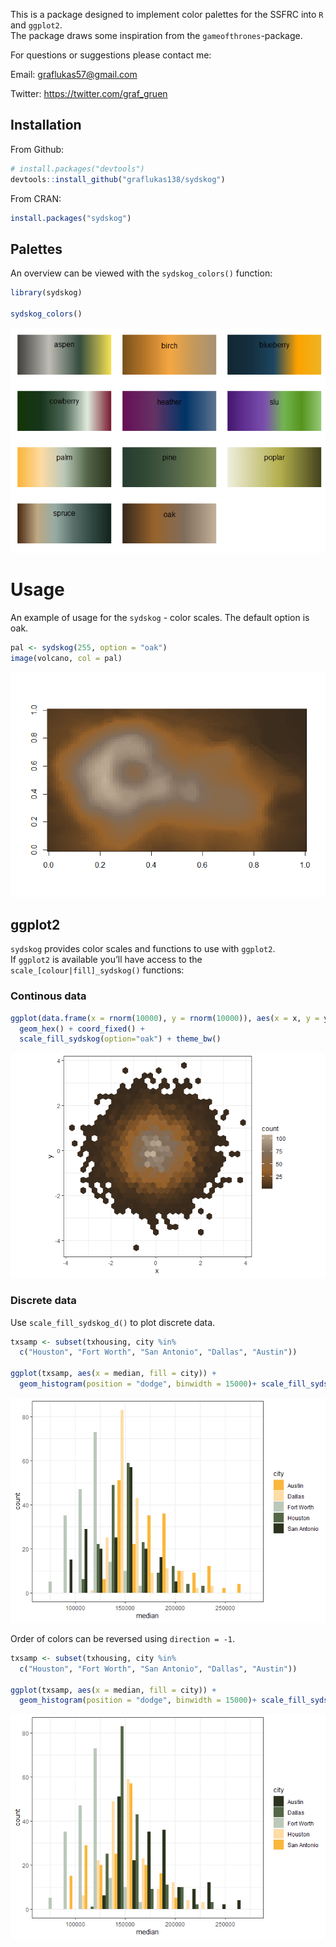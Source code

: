 
<!-- README.md is generated from README.Rmd. Please edit that file -->
<!-- badges: start -->
<!-- badges: end -->

This is a package designed to implement color palettes for the SSFRC
into `R` and `ggplot2`.  
The package draws some inspiration from the `gameofthrones`-package.

For questions or suggestions please contact me:

Email: <graflukas57@gmail.com>

Twitter: <https://twitter.com/graf_gruen>

## Installation

From Github:

``` r
# install.packages("devtools")
devtools::install_github("graflukas138/sydskog")
```

From CRAN:

``` r
install.packages("sydskog")
```

## Palettes

An overview can be viewed with the `sydskog_colors()` function:

``` r
library(sydskog)

sydskog_colors()
```

![](man/figures/README-unnamed-chunk-4-1.png)<!-- -->

# Usage

An example of usage for the `sydskog` - color scales. The default option
is oak.

``` r
pal <- sydskog(255, option = "oak")
image(volcano, col = pal)
```

![](man/figures/README-unnamed-chunk-5-1.png)<!-- -->

## ggplot2

`sydskog` provides color scales and functions to use with `ggplot2`.  
If `ggplot2` is available you’ll have access to the
`scale_[colour|fill]_sydskog()` functions:

### Continous data

``` r
ggplot(data.frame(x = rnorm(10000), y = rnorm(10000)), aes(x = x, y = y)) +
  geom_hex() + coord_fixed() +
  scale_fill_sydskog(option="oak") + theme_bw()
```

![](man/figures/README-unnamed-chunk-7-1.png)<!-- -->

### Discrete data

Use `scale_fill_sydskog_d()` to plot discrete data.

``` r
txsamp <- subset(txhousing, city %in%
  c("Houston", "Fort Worth", "San Antonio", "Dallas", "Austin"))

ggplot(txsamp, aes(x = median, fill = city)) +
  geom_histogram(position = "dodge", binwidth = 15000)+ scale_fill_sydskog_d(option = "palm")+ theme_bw()
```

![](man/figures/README-unnamed-chunk-8-1.png)<!-- -->

Order of colors can be reversed using `direction = -1`.

``` r
txsamp <- subset(txhousing, city %in%
  c("Houston", "Fort Worth", "San Antonio", "Dallas", "Austin"))

ggplot(txsamp, aes(x = median, fill = city)) +
  geom_histogram(position = "dodge", binwidth = 15000)+ scale_fill_sydskog_d(option = "palm", direction = -1) + theme_bw()
```

![](man/figures/README-unnamed-chunk-9-1.png)<!-- -->

